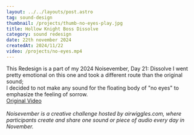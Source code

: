```yaml
---
layout: ../../layouts/post.astro
tag: sound-design
thumbnail: /projects/thumb-no-eyes-play.jpg
title: Hollow Knight Boss Dissolve
category: sound redesign
date: 22th november 2024
createdAt: 2024/11/22
video: /projects/no-eyes.mp4
---
```

<div>
This Redesign is a part of my 2024 Noisevember, Day 21: Dissolve
I went pretty emotional on this one and took a different route than the original sound; 
</div>
<div>
I decided to not make any sound for the floating body of "no eyes" to emphasize the feeling of sorrow.
</div>
<a href="https://www.youtube.com/watch?v=lVnZccKSO6w">Original Video</a>
</div>
<br><br>
<div>
<i>Noisevember is a creative challenge hosted by airwiggles.com, where participants create and share one sound or piece of audio every day in November.</i>
</div>